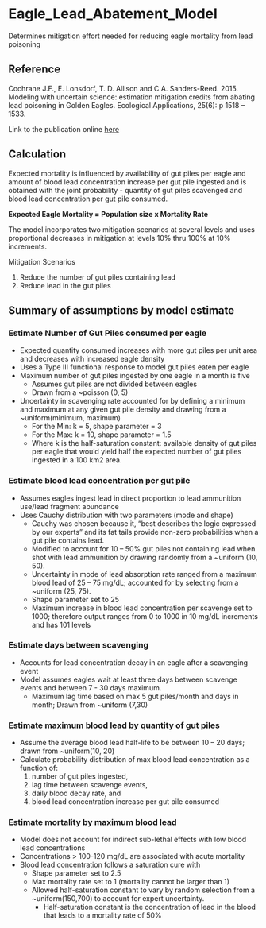 # Eagle_Lead_Abatement_Model
Determines mitigation effort needed for reducing eagle mortality from lead poisoning

## Reference
Cochrane J.F., E. Lonsdorf, T. D. Allison and C.A. Sanders-Reed. 2015. Modeling with 
uncertain science: estimation mitigation credits from abating lead poisoning in Golden 
Eagles. Ecological Applications, 25(6): p 1518 – 1533.

Link to the publication online [here](https://www.ncbi.nlm.nih.gov/pubmed/26552261)

## Calculation
Expected mortality is influenced by availability of gut piles per eagle and amount of blood lead concentration 
increase per gut pile ingested and is obtained with the joint probability - quantity of gut piles scavenged and blood 
lead concentration per gut pile consumed.

__Expected Eagle Mortality = Population size x Mortality Rate__

The model incorporates two mitigation scenarios at several levels and uses proportional decreases in mitigation at levels 10% thru 100% at 10% increments.

Mitigation Scenarios
1)	Reduce the number of gut piles containing lead
2)	Reduce lead in the gut piles


## Summary of assumptions by model estimate

### Estimate Number of Gut Piles consumed per eagle
- Expected quantity consumed increases with more gut piles per unit area and decreases with increased eagle density
- Uses a Type III functional response to model gut piles eaten per eagle
- Maximum number of gut piles ingested by one eagle in a month is five
  - Assumes gut piles are not divided between eagles
  - Drawn from a ~poisson (0, 5)
- Uncertainty in scavenging rate accounted for by defining a minimum and maximum at any given gut pile density and drawing from a ~uniform(minimum, maximum)
  - For the Min: k = 5, shape parameter = 3
  - For the Max: k = 10, shape parameter = 1.5
  - Where k is the half-saturation constant: available density of gut piles per eagle that would yield half the expected number of gut piles ingested in a 100 km2 area.

### Estimate blood lead concentration per gut pile
- Assumes eagles ingest lead in direct proportion to lead ammunition use/lead fragment abundance
- Uses Cauchy distribution with two parameters (mode and shape)
  - Cauchy was chosen because it, “best describes the logic expressed by our experts” and its fat tails provide non-zero probabilities when a gut pile contains lead.
  - Modified to account for 10 – 50% gut piles not containing lead when shot with lead ammunition by drawing randomly from a ~uniform (10, 50).
  - Uncertainty in mode of lead absorption rate ranged from a maximum blood lead of 25 – 75 mg/dL; accounted for by selecting from a ~uniform (25, 75).
  - Shape parameter set to 25
  - Maximum increase in blood lead concentration per scavenge set to 1000; therefore output ranges from 0 to 1000 in 10 mg/dL increments and has 101 levels 

### Estimate days between scavenging
- Accounts for lead concentration decay in an eagle after a scavenging event
- Model assumes eagles wait at least three days between scavenge events and between 7 - 30 days maximum.
  - Maximum lag time based on max 5 gut piles/month and days in month; Drawn from ~uniform (7,30)

### Estimate maximum blood lead by quantity of gut piles
- Assume the average blood lead half-life to be between 10 – 20 days; drawn from ~uniform(10, 20)
- Calculate probability distribution of max blood lead concentration as a function of:
  1. number of gut piles ingested, 
  2. lag time between scavenge events, 
  3. daily blood decay rate, and 
  4. blood lead concentration increase per gut pile consumed

### Estimate mortality by maximum blood lead
- Model does not account for indirect sub-lethal effects with low blood lead concentrations
- Concentrations > 100-120 mg/dL are associated with acute mortality
- Blood lead concentration follows a saturation cure with 
  - Shape parameter set to 2.5
  - Max mortality rate set to 1 (mortality cannot be larger than 1)
  - Allowed half-saturation constant to vary by random selection from a ~uniform(150,700) to account for expert uncertainty.
    - Half-saturation constant is the concentration of lead in the blood that leads to a mortality rate of 50%